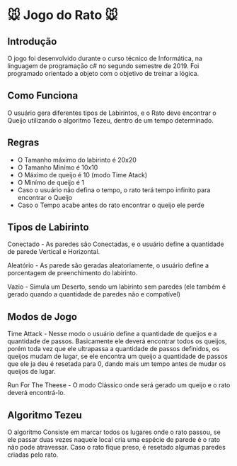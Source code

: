 # :mouse: Jogo do Rato :mouse:

## Introdução 
  O jogo foi desenvolvido durante o curso técnico de Informática, na linguagem  de programação c# no segundo semestre de 2019.
  Foi programado orientado a objeto com o objetivo de treinar a lógica.
  
## Como Funciona
  O usuário gera diferentes tipos de Labirintos, e o Rato deve encontrar o Queijo utilizando o algoritmo Tezeu, dentro de um tempo determinado.

## Regras 
  - O Tamanho máximo do labirinto é 20x20
  - O Tamanho Minímo é 10x10
  - O Máximo de queijo é 10 (modo Time Atack)
  - O Minímo de queijo é 1
  - Caso o usuário não defina o tempo, o rato terá tempo infinito para encontrar o Queijo
  - Caso o Tempo acabe antes do rato encontrar o queijo ele perde
  
  
## Tipos de Labirinto 
Conectado - As paredes são Conectadas, e o usuário define a quantidade de parede Vertical e Horizontal.

Aleatório - As parede são geradas aleatoriamente, o usuário define a porcentagem de preenchimento do labirinto.

Vazio - Simula um Deserto, sendo um labirinto sem paredes (ele também é gerado quando a quantidade de paredes não e compatível)

## Modos de Jogo

Time Attack - Nesse modo o usuário define a quantidade de queijos e a quantidade de passos. Basicamente ele deverá encontrar todos os queijos, porém toda vez que ele ultrapassa a quantidade de passos definidos, os queijos mudam de lugar, se ele encontra um queijo a quantidade de passos que ele ja deu é resetada para 0, dando mais um tempo antes de mudar os queijos de lugar.

Run For The Theese - O modo Clássico onde será gerado um queijo e o rato deverá encontrá-lo.

## Algoritmo Tezeu
   O algoritmo Consiste em marcar todos os lugares onde o rato passou, se ele passar duas vezes naquele local cria uma espécie de parede é o rato não pode atravessar. Caso o rato fique preso, é resetado algumas paredes criadas pelo rato.
   

